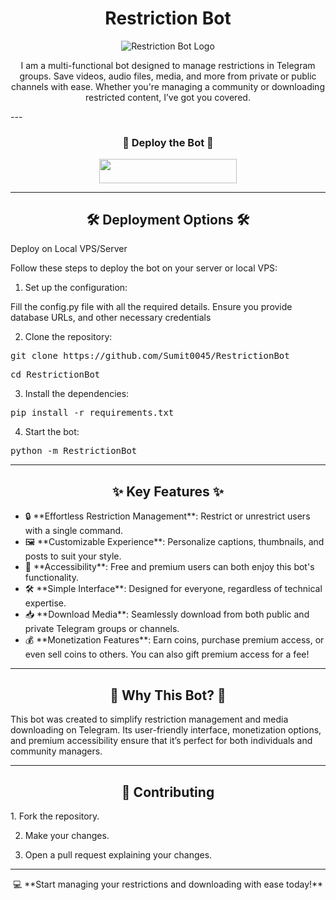 <h1 align="center">Restriction Bot</h1>

<p align="center">
  <img src="https://files.catbox.moe/v96bnx.jpg" alt="Restriction Bot Logo" /></p>  

<p align="center">  
I am a multi-functional bot designed to manage restrictions in Telegram groups. Save videos, audio files, media, and more from private or public channels with ease. Whether you're managing a community or downloading restricted content, I’ve got you covered.  
</p>  
---

<h3 align="center">🚀  Deploy the Bot 🚀</h3>  <p align="center">  
  <a href="https://dashboard.heroku.com/new?template=https://github.com/Sumit0045/RestrictionBot">  
    <img src="https://img.shields.io/badge/Deploy%20On%20Heroku-black?style=for-the-badge&logo=heroku" width="220" height="38.45"/>  
  </a>  
</p>  

---

<h2 align="center">🛠️ Deployment Options 🛠️</h2>  Deploy on Local VPS/Server

Follow these steps to deploy the bot on your server or local VPS:

1. Set up the configuration:

Fill the config.py file with all the required details. Ensure you provide database URLs, and other necessary credentials

2. Clone the repository:

<pre>git clone https://github.com/Sumit0045/RestrictionBot</pre> 
<pre>cd RestrictionBot</pre>


3. Install the dependencies:

<pre>pip install -r requirements.txt</pre>

4. Start the bot:

<pre>python -m RestrictionBot</pre>

---

<h2 align="center">✨ Key Features ✨</h2>  <ul>  
  <li>🔒 **Effortless Restriction Management**: Restrict or unrestrict users with a single command.</li>  
  <li>🖼️ **Customizable Experience**: Personalize captions, thumbnails, and posts to suit your style.</li>  
  <li>💎 **Accessibility**: Free and premium users can both enjoy this bot's functionality.</li>  
  <li>🛠️ **Simple Interface**: Designed for everyone, regardless of technical expertise.</li>  
  <li>📥 **Download Media**: Seamlessly download from both public and private Telegram groups or channels.</li>  
  <li>💰 **Monetization Features**: Earn coins, purchase premium access, or even sell coins to others. You can also gift premium access for a fee!</li>  
</ul> 

---

<h2 align="center">📜 Why This Bot? 📜</h2>  This bot was created to simplify restriction management and media downloading on Telegram. Its user-friendly interface, monetization options, and premium accessibility ensure that it’s perfect for both individuals and community managers.

---

<h2 align="center">📩 Contributing</h2>  1. Fork the repository.


2. Make your changes.


3. Open a pull request explaining your changes.

---

<p align="center">  
💻 **Start managing your restrictions and downloading with ease today!**  
</p>  

